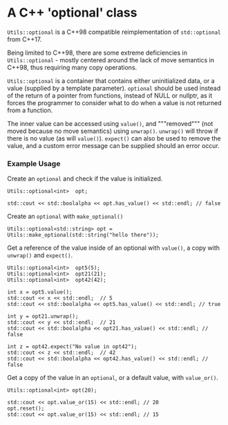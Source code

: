 # A C++ 'optional' class

`Utils::optional` is a C++98 compatible reimplementation of `std::optional` from
C++17.

Being limited to C++98, there are some extreme deficiencies in
`Utils::optional` - mostly centered around the lack of move semantics in C++98,
thus requiring many copy operations.

`Utils::optional` is a container that contains either uninitialized data,
or a value (supplied by a template parameter). `optional` should be used instead
of the return of a pointer from functions, instead of NULL or nullptr, as it
forces the programmer to consider what to do when a value is not returned from
a function.

The inner value can be accessed using `value()`, and """removed""" (not moved
because no move semantics) using `unwrap()`. `unwrap()` will throw if there is
no value (as will `value()`). `expect()` can also be used to remove the value,
and a custom error message can be supplied should an error occur.

### Example Usage

Create an `optional` and check if the value is initialized.
```
Utils::optional<int>  opt;

std::cout << std::boolalpha << opt.has_value() << std::endl; // false
```

Create an `optional` with `make_optional()`
```
Utils::optional<std::string> opt = Utils::make_optional(std::string("hello there"));
```

Get a reference of the value inside of an optional with `value()`, a copy with
`unwrap()` and `expect()`.
```
Utils::optional<int>  opt5(5);
Utils::optional<int>  opt21(21);
Utils::optional<int>  opt42(42);

int x = opt5.value();
std::cout << x << std::endl;  // 5
std::cout << std::boolalpha << opt5.has_value() << std::endl; // true

int y = opt21.unwrap();
std::cout << y << std::endl;  // 21
std::cout << std::boolalpha << opt21.has_value() << std::endl; // false

int z = opt42.expect("No value in opt42");
std::cout << z << std::endl;  // 42
std::cout << std::boolalpha << opt42.has_value() << std::endl; // false
```

Get a copy of the value in an `optional`, or a default value, with `value_or()`.
```
Utils::optional<int> opt(20);

std::cout << opt.value_or(15) << std::endl; // 20
opt.reset();
std::cout << opt.value_or(15) << std::endl; // 15
```
